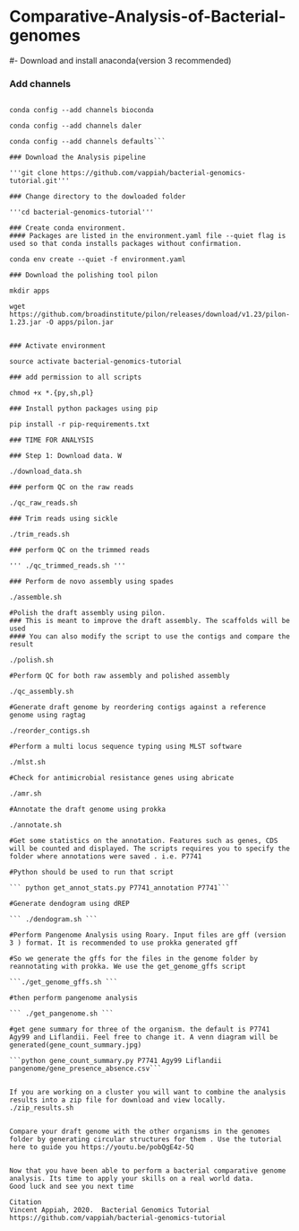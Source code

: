 # Comparative-Analysis-of-Bacterial-genomes


#- Download and install anaconda(version 3 recommended)

### Add channels

```conda config --add channels conda-forge

conda config --add channels bioconda

conda config --add channels daler

conda config --add channels defaults```

### Download the Analysis pipeline

'''git clone https://github.com/vappiah/bacterial-genomics-tutorial.git'''

### Change directory to the dowloaded folder

'''cd bacterial-genomics-tutorial'''

### Create conda environment.
#### Packages are listed in the environment.yaml file --quiet flag is used so that conda installs packages without confirmation. 

conda env create --quiet -f environment.yaml

### Download the polishing tool pilon

mkdir apps

wget https://github.com/broadinstitute/pilon/releases/download/v1.23/pilon-1.23.jar -O apps/pilon.jar


### Activate environment

source activate bacterial-genomics-tutorial

### add permission to all scripts

chmod +x *.{py,sh,pl}

### Install python packages using pip

pip install -r pip-requirements.txt

### TIME FOR ANALYSIS

### Step 1: Download data. W

./download_data.sh

### perform QC on the raw reads

./qc_raw_reads.sh

### Trim reads using sickle

./trim_reads.sh

### perform QC on the trimmed reads

''' ./qc_trimmed_reads.sh '''

### Perform de novo assembly using spades

./assemble.sh

#Polish the draft assembly using pilon. 
### This is meant to improve the draft assembly. The scaffolds will be used
#### You can also modify the script to use the contigs and compare the result 

./polish.sh

#Perform QC for both raw assembly and polished assembly

./qc_assembly.sh

#Generate draft genome by reordering contigs against a reference genome using ragtag

./reorder_contigs.sh

#Perform a multi locus sequence typing using MLST software

./mlst.sh

#Check for antimicrobial resistance genes using abricate

./amr.sh

#Annotate the draft genome using prokka

./annotate.sh

#Get some statistics on the annotation. Features such as genes, CDS will be counted and displayed. The scripts requires you to specify the folder where annotations were saved . i.e. P7741

#Python should be used to run that script

``` python get_annot_stats.py P7741_annotation P7741``` 

#Generate dendogram using dREP

``` ./dendogram.sh ```

#Perform Pangenome Analysis using Roary. Input files are gff (version 3 ) format. It is recommended to use prokka generated gff

#So we generate the gffs for the files in the genome folder by reannotating with prokka. We use the get_genome_gffs script

```./get_genome_gffs.sh ```

#then perform pangenome analysis

``` ./get_pangenome.sh ```

#get gene summary for three of the organism. the default is P7741 Agy99 and Liflandii. Feel free to change it. A venn diagram will be generated(gene_count_summary.jpg)

```python gene_count_summary.py P7741 Agy99 Liflandii pangenome/gene_presence_absence.csv```


If you are working on a cluster you will want to combine the analysis results into a zip file for download and view locally. 
./zip_results.sh


Compare your draft genome with the other organisms in the genomes folder by generating circular structures for them . Use the tutorial here to guide you https://youtu.be/pobQgE4z-5Q


Now that you have been able to perform a bacterial comparative genome analysis. Its time to apply your skills on a real world data.
Good luck and see you next time

Citation
Vincent Appiah, 2020.  Bacterial Genomics Tutorial  https://github.com/vappiah/bacterial-genomics-tutorial
